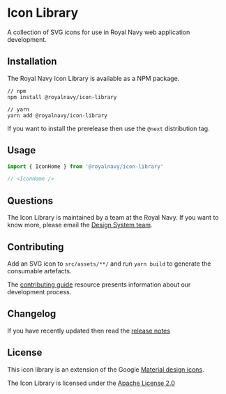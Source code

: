 # Icon Library
A collection of SVG icons for use in Royal Navy web application development.

## Installation
The Royal Navy Icon Library is available as a NPM package.

```
// npm
npm install @royalnavy/icon-library

// yarn
yarn add @royalnavy/icon-library
```

If you want to install the prerelease then use the `@next` distribution tag.

## Usage
```javascript
import { IconHome } from '@royalnavy/icon-library'

// <IconHome />
```

## Questions
The Icon Library is maintained by a team at the Royal Navy. If you want to know more, please email the [Design System team](mailto:standards@royalnavy.io).

## Contributing
Add an SVG icon to `src/assets/**/` and run `yarn build` to generate the consumable artefacts.

The [contributing guide](https://github.com/Royal-Navy/standards-toolkit/blob/master/docs/contributing.md) resource presents information about our development process. 

## Changelog
If you have recently updated then read the [release notes](https://github.com/Royal-Navy/standards-toolkit/releases)

## License
This icon library is an extension of the Google [Material design icons](https://github.com/google/material-design-icons).

The Icon Library is licensed under the [Apache License 2.0](https://github.com/Royal-Navy/standards-toolkit/blob/master/LICENSE)

